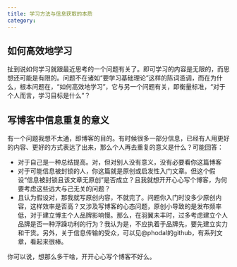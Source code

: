 ```yaml
---
title: 学习方法与信息获取的本质
category:
---
```


## 如何高效地学习

扯到说如何学习就跟最近思考的一个问题有关了。即可学习的内容是无限的，而思想还可能是有限的。问题不在诸如“要学习基础理论”这样的陈词滥调，而在为什么，根本问题在，“如何高效地学习”，它与另一个问题有关，即衡量标准，“对于个人而言，学习目标是什么”？

## 写博客中信息重复的意义

有一个问题我想不太通，即博客的目的。有时候很多一部分信息，已经有人用更好的内容、更好的方式表达了出来，那么个人再去重复的意义是什么？可能回答：
* 对于自己是一种总结提高。对，但对别人没有意义，没有必要看你这篇博客
* 对于可能信息被封锁的人，你这篇就是原创或启发性入门文章。但这个假设“信息被封锁且该文章无原创”是否成立？且我就想开开心心写个博客，为何要考虑这些远大与己无关的问题？
* 且认为假设对，那我就写原创内容，不就完了。问题你入门时没多少原创内容，这样效率是否高？又涉及写博客的心态问题，原创小导致的是发布频率低，对于建立博主个人品牌影响慢。那么，在羽翼未丰时，过多考虑建立个人品牌是否一种浮躁功利的行为？我认为是，不应执着于品牌先，要先建立实力和干货。另外，关于信息传输的受众，可以见@phodal的github，有系列文章，看起来很棒。

你可以说，想那么多干啥，开开心心写个博客不好么。

